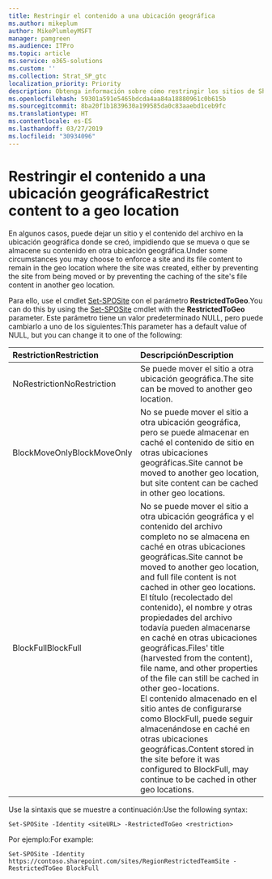 ```yaml
---
title: Restringir el contenido a una ubicación geográfica
ms.author: mikeplum
author: MikePlumleyMSFT
manager: pamgreen
ms.audience: ITPro
ms.topic: article
ms.service: o365-solutions
ms.custom: ''
ms.collection: Strat_SP_gtc
localization_priority: Priority
description: Obtenga información sobre cómo restringir los sitios de SharePoint a una ubicación geográfica especificada en un entorno multigeográfico.
ms.openlocfilehash: 59301a591e5465bdcda4aa84a18880961c0b615b
ms.sourcegitcommit: 8ba20f1b1839630a199585da0c83aaebd1ceb9fc
ms.translationtype: HT
ms.contentlocale: es-ES
ms.lasthandoff: 03/27/2019
ms.locfileid: "30934096"
---
```

# <a name="restrict-content-to-a-geo-location"></a><span data-ttu-id="7b7af-103">Restringir el contenido a una ubicación geográfica</span><span class="sxs-lookup"><span data-stu-id="7b7af-103">Restrict content to a geo location</span></span>

<span data-ttu-id="7b7af-104">En algunos casos, puede dejar un sitio y el contenido del archivo en la ubicación geográfica donde se creó, impidiendo que se mueva o que se almacene su contenido en otra ubicación geográfica.</span><span class="sxs-lookup"><span data-stu-id="7b7af-104">Under some circumstances you may choose to enforce a site and its file content to remain in the geo location where the site was created, either by preventing the site from being moved or by preventing the caching of the site's file content in another geo location.</span></span>

<span data-ttu-id="7b7af-105">Para ello, use el cmdlet [Set-SPOSite](https://docs.microsoft.com/powershell/module/sharepoint-online/set-sposite) con el parámetro **RestrictedToGeo**.</span><span class="sxs-lookup"><span data-stu-id="7b7af-105">You can do this by using the [Set-SPOSite](https://docs.microsoft.com/powershell/module/sharepoint-online/set-sposite) cmdlet with the **RestrictedToGeo** parameter.</span></span> <span data-ttu-id="7b7af-106">Este parámetro tiene un valor predeterminado NULL, pero puede cambiarlo a uno de los siguientes:</span><span class="sxs-lookup"><span data-stu-id="7b7af-106">This parameter has a default value of NULL, but you can change it to one of the following:</span></span>

|<span data-ttu-id="7b7af-107">Restriction</span><span class="sxs-lookup"><span data-stu-id="7b7af-107">Restriction</span></span>|<span data-ttu-id="7b7af-108">Descripción</span><span class="sxs-lookup"><span data-stu-id="7b7af-108">Description</span></span>|
|:----------|:----------|
|<span data-ttu-id="7b7af-109">NoRestriction</span><span class="sxs-lookup"><span data-stu-id="7b7af-109">NoRestriction</span></span>|<span data-ttu-id="7b7af-110">Se puede mover el sitio a otra ubicación geográfica.</span><span class="sxs-lookup"><span data-stu-id="7b7af-110">The site can be moved to another geo location.</span></span>|
|<span data-ttu-id="7b7af-111">BlockMoveOnly</span><span class="sxs-lookup"><span data-stu-id="7b7af-111">BlockMoveOnly</span></span>|<span data-ttu-id="7b7af-112">No se puede mover el sitio a otra ubicación geográfica, pero se puede almacenar en caché el contenido de sitio en otras ubicaciones geográficas.</span><span class="sxs-lookup"><span data-stu-id="7b7af-112">Site cannot be moved to another geo location, but site content can be cached in other geo locations.</span></span>|
|<span data-ttu-id="7b7af-113">BlockFull</span><span class="sxs-lookup"><span data-stu-id="7b7af-113">BlockFull</span></span>|<span data-ttu-id="7b7af-114">No se puede mover el sitio a otra ubicación geográfica y el contenido del archivo completo no se almacena en caché en otras ubicaciones geográficas.</span><span class="sxs-lookup"><span data-stu-id="7b7af-114">Site cannot be moved to another geo location, and full file content is not cached in other geo locations.</span></span> <span data-ttu-id="7b7af-115">El título (recolectado del contenido), el nombre y otras propiedades del archivo todavía pueden almacenarse en caché en otras ubicaciones geográficas.</span><span class="sxs-lookup"><span data-stu-id="7b7af-115">Files' title (harvested from the content), file name, and other properties of the file can still be cached in other geo-locations.</span></span><br><span data-ttu-id="7b7af-116">El contenido almacenado en el sitio antes de configurarse como BlockFull, puede seguir almacenándose en caché en otras ubicaciones geográficas.</span><span class="sxs-lookup"><span data-stu-id="7b7af-116">Content stored in the site before it was configured to BlockFull, may continue to be cached in other geo locations.</span></span>|

<span data-ttu-id="7b7af-117">Use la sintaxis que se muestre a continuación:</span><span class="sxs-lookup"><span data-stu-id="7b7af-117">Use the following syntax:</span></span>

`Set-SPOSite -Identity <siteURL> -RestrictedToGeo <restriction>`

<span data-ttu-id="7b7af-118">Por ejemplo:</span><span class="sxs-lookup"><span data-stu-id="7b7af-118">For example:</span></span>

`Set-SPOSite -Identity https://contoso.sharepoint.com/sites/RegionRestrictedTeamSite -RestrictedToGeo BlockFull`
